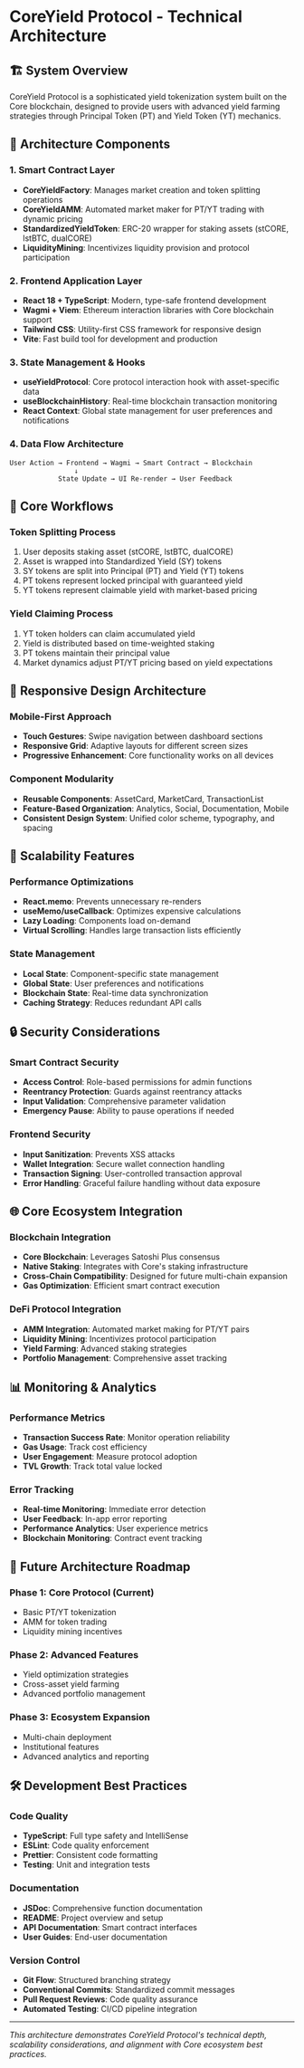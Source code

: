 # CoreYield Protocol - Technical Architecture

## 🏗️ **System Overview**

CoreYield Protocol is a sophisticated yield tokenization system built on the Core blockchain, designed to provide users with advanced yield farming strategies through Principal Token (PT) and Yield Token (YT) mechanics.

## 🧩 **Architecture Components**

### 1. **Smart Contract Layer**
- **CoreYieldFactory**: Manages market creation and token splitting operations
- **CoreYieldAMM**: Automated market maker for PT/YT trading with dynamic pricing
- **StandardizedYieldToken**: ERC-20 wrapper for staking assets (stCORE, lstBTC, dualCORE)
- **LiquidityMining**: Incentivizes liquidity provision and protocol participation

### 2. **Frontend Application Layer**
- **React 18 + TypeScript**: Modern, type-safe frontend development
- **Wagmi + Viem**: Ethereum interaction libraries with Core blockchain support
- **Tailwind CSS**: Utility-first CSS framework for responsive design
- **Vite**: Fast build tool for development and production

### 3. **State Management & Hooks**
- **useYieldProtocol**: Core protocol interaction hook with asset-specific data
- **useBlockchainHistory**: Real-time blockchain transaction monitoring
- **React Context**: Global state management for user preferences and notifications

### 4. **Data Flow Architecture**
```
User Action → Frontend → Wagmi → Smart Contract → Blockchain
                ↓
            State Update → UI Re-render → User Feedback
```

## 🔄 **Core Workflows**

### **Token Splitting Process**
1. User deposits staking asset (stCORE, lstBTC, dualCORE)
2. Asset is wrapped into Standardized Yield (SY) tokens
3. SY tokens are split into Principal (PT) and Yield (YT) tokens
4. PT tokens represent locked principal with guaranteed yield
5. YT tokens represent claimable yield with market-based pricing

### **Yield Claiming Process**
1. YT token holders can claim accumulated yield
2. Yield is distributed based on time-weighted staking
3. PT tokens maintain their principal value
4. Market dynamics adjust PT/YT pricing based on yield expectations

## 📱 **Responsive Design Architecture**

### **Mobile-First Approach**
- **Touch Gestures**: Swipe navigation between dashboard sections
- **Responsive Grid**: Adaptive layouts for different screen sizes
- **Progressive Enhancement**: Core functionality works on all devices

### **Component Modularity**
- **Reusable Components**: AssetCard, MarketCard, TransactionList
- **Feature-Based Organization**: Analytics, Social, Documentation, Mobile
- **Consistent Design System**: Unified color scheme, typography, and spacing

## 🚀 **Scalability Features**

### **Performance Optimizations**
- **React.memo**: Prevents unnecessary re-renders
- **useMemo/useCallback**: Optimizes expensive calculations
- **Lazy Loading**: Components load on-demand
- **Virtual Scrolling**: Handles large transaction lists efficiently

### **State Management**
- **Local State**: Component-specific state management
- **Global State**: User preferences and notifications
- **Blockchain State**: Real-time data synchronization
- **Caching Strategy**: Reduces redundant API calls

## 🔒 **Security Considerations**

### **Smart Contract Security**
- **Access Control**: Role-based permissions for admin functions
- **Reentrancy Protection**: Guards against reentrancy attacks
- **Input Validation**: Comprehensive parameter validation
- **Emergency Pause**: Ability to pause operations if needed

### **Frontend Security**
- **Input Sanitization**: Prevents XSS attacks
- **Wallet Integration**: Secure wallet connection handling
- **Transaction Signing**: User-controlled transaction approval
- **Error Handling**: Graceful failure handling without data exposure

## 🌐 **Core Ecosystem Integration**

### **Blockchain Integration**
- **Core Blockchain**: Leverages Satoshi Plus consensus
- **Native Staking**: Integrates with Core's staking infrastructure
- **Cross-Chain Compatibility**: Designed for future multi-chain expansion
- **Gas Optimization**: Efficient smart contract execution

### **DeFi Protocol Integration**
- **AMM Integration**: Automated market making for PT/YT pairs
- **Liquidity Mining**: Incentivizes protocol participation
- **Yield Farming**: Advanced staking strategies
- **Portfolio Management**: Comprehensive asset tracking

## 📊 **Monitoring & Analytics**

### **Performance Metrics**
- **Transaction Success Rate**: Monitor operation reliability
- **Gas Usage**: Track cost efficiency
- **User Engagement**: Measure protocol adoption
- **TVL Growth**: Track total value locked

### **Error Tracking**
- **Real-time Monitoring**: Immediate error detection
- **User Feedback**: In-app error reporting
- **Performance Analytics**: User experience metrics
- **Blockchain Monitoring**: Contract event tracking

## 🔮 **Future Architecture Roadmap**

### **Phase 1: Core Protocol (Current)**
- Basic PT/YT tokenization
- AMM for token trading
- Liquidity mining incentives

### **Phase 2: Advanced Features**
- Yield optimization strategies
- Cross-asset yield farming
- Advanced portfolio management

### **Phase 3: Ecosystem Expansion**
- Multi-chain deployment
- Institutional features
- Advanced analytics and reporting

## 🛠️ **Development Best Practices**

### **Code Quality**
- **TypeScript**: Full type safety and IntelliSense
- **ESLint**: Code quality enforcement
- **Prettier**: Consistent code formatting
- **Testing**: Unit and integration tests

### **Documentation**
- **JSDoc**: Comprehensive function documentation
- **README**: Project overview and setup
- **API Documentation**: Smart contract interfaces
- **User Guides**: End-user documentation

### **Version Control**
- **Git Flow**: Structured branching strategy
- **Conventional Commits**: Standardized commit messages
- **Pull Request Reviews**: Code quality assurance
- **Automated Testing**: CI/CD pipeline integration

---

*This architecture demonstrates CoreYield Protocol's technical depth, scalability considerations, and alignment with Core ecosystem best practices.* 